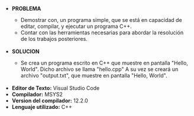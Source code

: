 <ul>
<li><b>PROBLEMA</b></li>
    <ul>
    <li>Demostrar con, un programa simple, que se está en capacidad de editar,
    compilar, y ejecutar un programa C++.</li>
    <li>Contar con las herramientas necesarias para abordar la resolución de los
    trabajos posteriores.</li>
    </ul>
    <br>
<li><b>SOLUCION</b></li>
    <ul>
    <li>Se crea un programa escrito en C++ que muestre en pantalla "Hello, World". Dicho archivo se llama "hello.cpp"
A su vez se creará un archivo "output.txt", que muestre en pantalla "Hello, World".</li>
    </ul>
    <br>
<li><b>Editor de Texto:</b> Visual Studio Code</li>
<li><b>Compilador:</b> MSYS2</li>
<li><b>Version del compilador:</b>  12.2.0 </li>
<li><b>Lenguaje utilizado:</b> C++</li>    
</ul>
